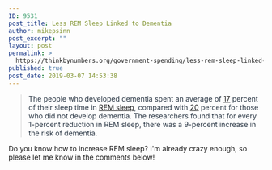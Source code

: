 ```yaml
---
ID: 9531
post_title: Less REM Sleep Linked to Dementia
author: mikepsinn
post_excerpt: ""
layout: post
permalink: >
  https://thinkbynumbers.org/government-spending/less-rem-sleep-linked-to-dementia/
published: true
post_date: 2019-03-07 14:53:38
---
```

<blockquote><span style="color:rgb(38,51,65); font-family:Lato," opensans","sourcesanspro",arial; font-size:16px; font-style:normal; font-variant-ligatures:normal; font-variant-caps:normal; font-weight:400; letter-spacing:normal; orphans:2text-indent:0px; text-transform:none; white-space:normal; widows:2; word-spacing:0px; -webkit-text-stroke-width:0px; background-color:rgb(255,255,255); text-decoration-style:initial; text-decoration-color:initial; display:inline!important; float:none; text-align:left;">The people who developed dementia spent an average of <a target="_blank" rel="noopener noreferrer" href="https://www.livescience.com/60216-decreased-rem-sleep-dementia-risk.html">17</a> percent of their sleep time in<span> </span></span><a href="https://www.livescience.com/59300-brain-cells-linked-to-dreaming-found.html" target="_top" style="margin: 0px; padding: 0px; border: 0px; font-style: normal; font-variant-ligatures: normal; font-variant-caps: normal; font-variant-numeric: inherit; font-variant-east-asian: inherit; font-weight: 400; font-stretch: inherit; line-height: inherit; font-family: Lato, " open sans", "source sans pro", arial; font-size: 16px; vertical-align: baseline; text-decoration: none; color: rgb(0, 153, 204); letter-spacing: normal; orphans: 2; text-align: start; text-indent: 0px; text-transform: white-space: widows: word-spacing: -webkit-text-stroke-width: background-color: rgb(255, 255, 255);" rel="noopener noreferrer">REM sleep</a><span style="color:rgb(38,51,65); font-family:Lato," opensans","sourcesanspro",arial; font-size:16px; font-style:normal; font-variant-ligatures:normal; font-variant-caps:normal; font-weight:400; letter-spacing:normal; orphans:2text-indent:0px; text-transform:none; white-space:normal; widows:2; word-spacing:0px; -webkit-text-stroke-width:0px; background-color:rgb(255,255,255); text-decoration-style:initial; text-decoration-color:initial; display:inline!important; float:none; text-align:left;">, compared with <a target="_blank" rel="noopener noreferrer" href="https://www.livescience.com/60216-decreased-rem-sleep-dementia-risk.html">20</a> percent for those who did not develop dementia. The researchers found that for every 1-percent reduction in REM sleep, there was a 9-percent increase in the risk of dementia.<span> </span></span></blockquote>


Do you know how to increase REM sleep?  I'm already crazy enough, so please let me know in the comments below!